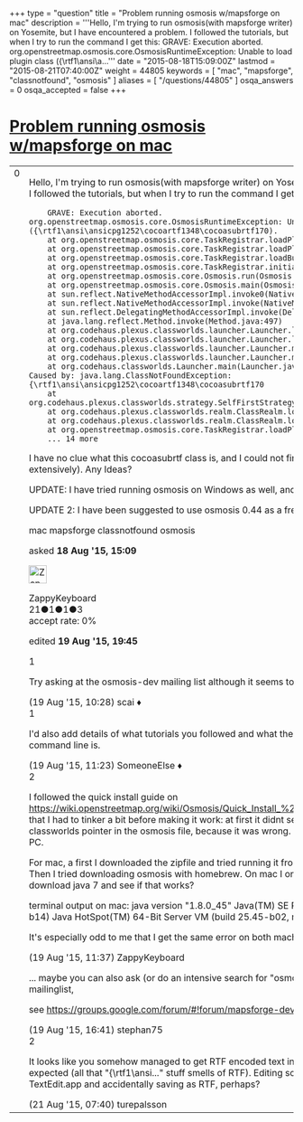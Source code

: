+++
type = "question"
title = "Problem running osmosis w/mapsforge on mac"
description = '''Hello, I&#x27;m trying to run osmosis(with mapsforge writer) on Yosemite, but I have encountered a problem. I followed the tutorials, but when I try to run the command I get this:  GRAVE: Execution aborted. org.openstreetmap.osmosis.core.OsmosisRuntimeException: Unable to load plugin class ({&#92;rtf1&#92;ansi&#92;a...'''
date = "2015-08-18T15:09:00Z"
lastmod = "2015-08-21T07:40:00Z"
weight = 44805
keywords = [ "mac", "mapsforge", "classnotfound", "osmosis" ]
aliases = [ "/questions/44805" ]
osqa_answers = 0
osqa_accepted = false
+++

<div class="headNormal">

# [Problem running osmosis w/mapsforge on mac](/questions/44805/problem-running-osmosis-wmapsforge-on-mac)

</div>

<div id="main-body">

<div id="askform">

<table id="question-table" style="width:100%;">
<colgroup>
<col style="width: 50%" />
<col style="width: 50%" />
</colgroup>
<tbody>
<tr>
<td style="width: 30px; vertical-align: top"><div class="vote-buttons">
<span id="post-44805-upvote" class="ajax-command post-vote up" rel="nofollow" title="I like this post (click again to cancel)"> </span>
<div id="post-44805-score" class="post-score" title="current number of votes">
0
</div>
<span id="post-44805-downvote" class="ajax-command post-vote down" rel="nofollow" title="I dont like this post (click again to cancel)"> </span> <span id="favorite-mark" class="ajax-command favorite-mark" rel="nofollow" title="mark/unmark this question as favorite (click again to cancel)"> </span>
<div id="favorite-count" class="favorite-count">
&#10;</div>
</div></td>
<td><div id="item-right">
<div class="question-body">
<p>Hello, I'm trying to run osmosis(with mapsforge writer) on Yosemite, but I have encountered a problem. I followed the tutorials, but when I try to run the command I get this:</p>
<pre><code>    GRAVE: Execution aborted.
org.openstreetmap.osmosis.core.OsmosisRuntimeException: Unable to load plugin class ({\rtf1\ansi\ansicpg1252\cocoartf1348\cocoasubrtf170).
    at org.openstreetmap.osmosis.core.TaskRegistrar.loadPluginClass(TaskRegistrar.java:334)
    at org.openstreetmap.osmosis.core.TaskRegistrar.loadPlugin(TaskRegistrar.java:313)
    at org.openstreetmap.osmosis.core.TaskRegistrar.loadBuiltInPlugins(TaskRegistrar.java:123)
    at org.openstreetmap.osmosis.core.TaskRegistrar.initialize(TaskRegistrar.java:80)
    at org.openstreetmap.osmosis.core.Osmosis.run(Osmosis.java:81)
    at org.openstreetmap.osmosis.core.Osmosis.main(Osmosis.java:37)
    at sun.reflect.NativeMethodAccessorImpl.invoke0(Native Method)
    at sun.reflect.NativeMethodAccessorImpl.invoke(NativeMethodAccessorImpl.java:62)
    at sun.reflect.DelegatingMethodAccessorImpl.invoke(DelegatingMethodAccessorImpl.java:43)
    at java.lang.reflect.Method.invoke(Method.java:497)
    at org.codehaus.plexus.classworlds.launcher.Launcher.launchStandard(Launcher.java:329)
    at org.codehaus.plexus.classworlds.launcher.Launcher.launch(Launcher.java:239)
    at org.codehaus.plexus.classworlds.launcher.Launcher.mainWithExitCode(Launcher.java:409)
    at org.codehaus.plexus.classworlds.launcher.Launcher.main(Launcher.java:352)
    at org.codehaus.classworlds.Launcher.main(Launcher.java:47)
Caused by: java.lang.ClassNotFoundException: {\rtf1\ansi\ansicpg1252\cocoartf1348\cocoasubrtf170
    at org.codehaus.plexus.classworlds.strategy.SelfFirstStrategy.loadClass(SelfFirstStrategy.java:50)
    at org.codehaus.plexus.classworlds.realm.ClassRealm.loadClass(ClassRealm.java:244)
    at org.codehaus.plexus.classworlds.realm.ClassRealm.loadClass(ClassRealm.java:230)
    at org.openstreetmap.osmosis.core.TaskRegistrar.loadPluginClass(TaskRegistrar.java:332)
    ... 14 more</code></pre>
<p>I have no clue what this cocoasubrtf class is, and I could not find any help by googling (quite extensively). Any Ideas?</p>
<p>UPDATE: I have tried running osmosis on Windows as well, and I get the exact same error.</p>
<p>UPDATE 2: I have been suggested to use osmosis 0.44 as a fresh install, and that somehow worked :)</p>
</div>
<div id="question-tags" class="tags-container tags">
<span class="post-tag tag-link-mac" rel="tag" title="see questions tagged &#39;mac&#39;">mac</span> <span class="post-tag tag-link-mapsforge" rel="tag" title="see questions tagged &#39;mapsforge&#39;">mapsforge</span> <span class="post-tag tag-link-classnotfound" rel="tag" title="see questions tagged &#39;classnotfound&#39;">classnotfound</span> <span class="post-tag tag-link-osmosis" rel="tag" title="see questions tagged &#39;osmosis&#39;">osmosis</span>
</div>
<div id="question-controls" class="post-controls">
&#10;</div>
<div class="post-update-info-container">
<div class="post-update-info post-update-info-user">
<p>asked <strong>18 Aug '15, 15:09</strong></p>
<img src="https://secure.gravatar.com/avatar/3d8c24fd0f8a993692b7bff7580c7e41?s=32&amp;d=identicon&amp;r=g" class="gravatar" width="32" height="32" alt="ZappyKeyboard&#39;s gravatar image" />
<p><span>ZappyKeyboard</span><br />
<span class="score" title="21 reputation points">21</span><span title="1 badges"><span class="badge1">●</span><span class="badgecount">1</span></span><span title="1 badges"><span class="silver">●</span><span class="badgecount">1</span></span><span title="3 badges"><span class="bronze">●</span><span class="badgecount">3</span></span><br />
<span class="accept_rate" title="Rate of the user&#39;s accepted answers">accept rate:</span> <span title="ZappyKeyboard has no accepted answers">0%</span></p>
</div>
<div class="post-update-info post-update-info-edited">
<p><span> edited <strong>19 Aug '15, 19:45</strong> </span></p>
</div>
</div>
<div id="comments-container-44805" class="comments-container">
<span id="44821"></span>
<div id="comment-44821" class="comment">
<div id="post-44821-score" class="comment-score">
1
</div>
<div class="comment-text">
<p>Try asking at the osmosis-dev mailing list although it seems to be pretty low traffic.</p>
</div>
<div id="comment-44821-info" class="comment-info">
<span class="comment-age">(19 Aug '15, 10:28)</span> <span class="comment-user userinfo">scai ♦</span>
</div>
</div>
<span id="44822"></span>
<div id="comment-44822" class="comment">
<div id="post-44822-score" class="comment-score">
1
</div>
<div class="comment-text">
<p>I'd also add details of what tutorials you followed and what the output of "java -version" from the command line is.</p>
</div>
<div id="comment-44822-info" class="comment-info">
<span class="comment-age">(19 Aug '15, 11:23)</span> <span class="comment-user userinfo">SomeoneElse ♦</span>
</div>
</div>
<span id="44823"></span>
<div id="comment-44823" class="comment">
<div id="post-44823-score" class="comment-score">
2
</div>
<div class="comment-text">
<p>I followed the quick install guide on <a href="https://wiki.openstreetmap.org/wiki/Osmosis/Quick_Install_%28Windows%29,">https://wiki.openstreetmap.org/wiki/Osmosis/Quick_Install_%28Windows%29,</a> but I should mention that I had to tinker a bit before making it work: at first it didnt see the jre path, then I had to modify the classworlds pointer in the osmosis file, because it was wrong. I have both java 8 and 7 on my Windows PC.</p>
<p>For mac, a first I downloaded the zipfile and tried running it from there (I used the guide on the wiki). Then I tried downloading osmosis with homebrew. On mac I only have java 8 (for work). Should I try to download java 7 and see if that works?</p>
<p>terminal output on mac: java version "1.8.0_45" Java(TM) SE Runtime Environment (build 1.8.0_45-b14) Java HotSpot(TM) 64-Bit Server VM (build 25.45-b02, mixed mode)</p>
<p>It's especially odd to me that I get the same error on both machines.</p>
</div>
<div id="comment-44823-info" class="comment-info">
<span class="comment-age">(19 Aug '15, 11:37)</span> <span class="comment-user userinfo">ZappyKeyboard</span>
</div>
</div>
<span id="44828"></span>
<div id="comment-44828" class="comment">
<div id="post-44828-score" class="comment-score">
&#10;</div>
<div class="comment-text">
<p>... maybe you can also ask (or do an intensive search for "osmosis" there before) on the mapsforge mailinglist,</p>
<p>see <a href="https://groups.google.com/forum/#!forum/mapsforge-dev">https://groups.google.com/forum/#!forum/mapsforge-dev</a></p>
</div>
<div id="comment-44828-info" class="comment-info">
<span class="comment-age">(19 Aug '15, 16:41)</span> <span class="comment-user userinfo">stephan75</span>
</div>
</div>
<span id="44856"></span>
<div id="comment-44856" class="comment">
<div id="post-44856-score" class="comment-score">
2
</div>
<div class="comment-text">
<p>It looks like you somehow managed to get RTF encoded text into a context where plain text was expected (all that "{\rtf1\ansi..." stuff smells of RTF). Editing some source or config file with TextEdit.app and accidentally saving as RTF, perhaps?</p>
</div>
<div id="comment-44856-info" class="comment-info">
<span class="comment-age">(21 Aug '15, 07:40)</span> <span class="comment-user userinfo">turepalsson</span>
</div>
</div>
</div>
<div id="comment-tools-44805" class="comment-tools">
&#10;</div>
<div class="clear">
&#10;</div>
<div id="comment-44805-form-container" class="comment-form-container">
&#10;</div>
<div class="clear">
&#10;</div>
</div></td>
</tr>
</tbody>
</table>

</div>

</div>

